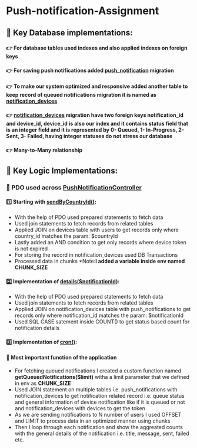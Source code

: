 # Push-notification-Assignment

## 🌟 Key Database implementations:

#### 👉 For database tables used indexes and also applied indexes on foreign keys
#### 👉 For saving push notifications added <b>[push_notification](database/migrations/20240110071018_push_notifications_table.php)</b> migration
#### 👉 To make our system optimized and responsive added another table to keep record of queued notifications migration it is named as [notification_devices](database/migrations/20240110071917_notification_devices.php)
#### 👉 <b>[notification_devices](database/migrations/20240110071917_notification_devices.php)</b> migration have two foreign keys notification_id and device_id, device_id is also our <b>index</b> and it contains status field that is an integer field and it is represented by 0- Queued, 1- In-Progress, 2-Sent, 3- Failed, having integer statuses do not stress our database
#### 👉 Many-to-Many relationship

## 🌟 Key Logic Implementations:

### 🔰 PDO used across <b>[PushNotificationController](app/Controllers/PushNotificationController.php)</b>

#### 1️⃣ Starting with [sendByCountryId()](app/Controllers/PushNotificationController.php):

<ul>
    <li>With the help of PDO used prepared statements to fetch data</li>
    <li>Used join statements to fetch records from related tables</li>
    <li>Applied JOIN on devices table with users to get records only where country_id matches the param: $countryId</li>
    <li>Lastly added an AND condition to get only records where device token is not expired</li>
    <li>For storing the record in notification_devices used DB Transactions</li>
    <li>Processed data in chunks *Note:<b>I added a variable inside env named CHUNK_SIZE</b></li>
</ul>

#### 2️⃣ Implementation of [details($notificationId)](app/Controllers/PushNotificationController.php):

<ul>
    <li>With the help of PDO used prepared statements to fetch data</li>
    <li>Used join statements to fetch records from related tables</li>
    <li>Applied JOIN on notification_devices table with push_notifications to get records only where notification_id matches the param: $notificationId</li>
    <li>Used SQL CASE satement inside COUNT() to get status based count for notification details</li>
</ul>

#### 3️⃣ Implementation of [cron()](app/Controllers/PushNotificationController.php):
#### 🌟 Most important function of the application

<ul>
    <li>For fetching queued notifications I created a custom function named <b>getQueuedNotifications($limit)</b> witha a limit parameter that we defined in env as <b>CHUNK_SIZE</b></li>
    <li>Used JOIN statement on multiple tables i.e. push_notifications with notification_devices to get notification related record i.e. queue status and general information of device notification like if it is queued or not and notification_devices with devices to get the token</li>
    <li>As we are sending notifications to N number of users I used OFFSET and LIMIT to process data in an optimized manner using chunks</li>
    <li>Then I loop through each notification and show the aggreated counts with the general details of the notification i.e. title, message, sent, failed etc.</li>
</ul>